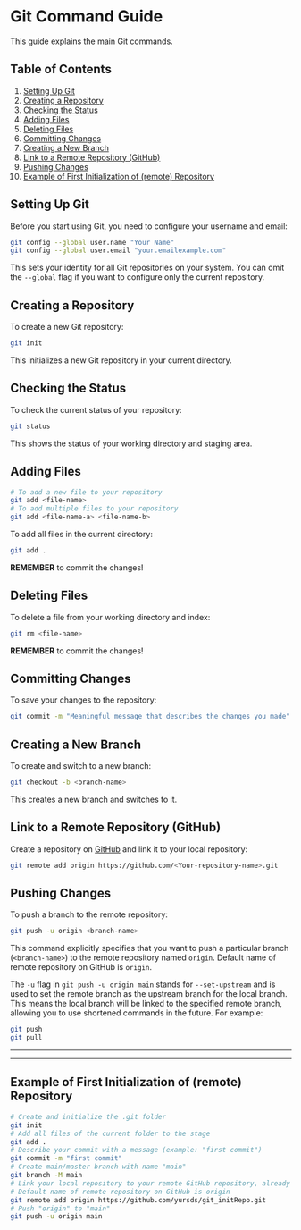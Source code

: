 # Git Command Guide

This guide explains the main Git commands.

## Table of Contents
1. [Setting Up Git](#setting-up-git)
1. [Creating a Repository](#creating-a-repository)
1. [Checking the Status](#checking-the-status)
1. [Adding Files](#adding-files)
1. [Deleting Files](#deleting-files)
1. [Committing Changes](#committing-changes)
1. [Creating a New Branch](#creating-a-new-branch)
1. [Link to a Remote Repository (GitHub)](#link-to-a-remote-repository-github)
1. [Pushing Changes](#pushing-changes)
1. [Example of First Initialization of (remote) Repository](#example-of-first-initialization-of-remote-repository)

## Setting Up Git
Before you start using Git, you need to configure your username and email:

```sh
git config --global user.name "Your Name"
git config --global user.email "your.emailexample.com"
```
This sets your identity for all Git repositories on your system.
You can omit the `--global` flag if you want to configure only the current repository.

## Creating a Repository
To create a new Git repository:

```sh
git init
```
This initializes a new Git repository in your current directory.

## Checking the Status
To check the current status of your repository:

```sh
git status
```
This shows the status of your working directory and staging area.

## Adding Files

```sh
# To add a new file to your repository
git add <file-name>
# To add multiple files to your repository
git add <file-name-a> <file-name-b>
```
To add all files in the current directory:

```sh
git add .
```
**REMEMBER** to commit the changes!

## Deleting Files
To delete a file from your working directory and index:

```sh
git rm <file-name>
```
**REMEMBER** to commit the changes!

## Committing Changes
To save your changes to the repository:

```sh
git commit -m "Meaningful message that describes the changes you made"
```

## Creating a New Branch
To create and switch to a new branch:

```sh
git checkout -b <branch-name>
```
This creates a new branch and switches to it.

## Link to a Remote Repository (GitHub)
Create a repository on [GitHub](https://github.com) and link it to your local repository:

```sh 
git remote add origin https://github.com/<Your-repository-name>.git
```

## Pushing Changes
To push a branch to the remote repository:

```sh
git push -u origin <branch-name>
```
This command explicitly specifies that you want to push a particular branch (`<branch-name>`) to the remote repository named `origin`.  Default name of remote repository on GitHub is `origin`. 

The `-u` flag in `git push -u origin main` stands for `--set-upstream` and is used to set the remote branch as the upstream branch for the local branch. This means the local branch will be linked to the specified remote branch, allowing you to use shortened commands in the future.   For example:
```sh
git push 
git pull
```

---
---

## Example of First Initialization of (remote) Repository
```sh
# Create and initialize the .git folder
git init
# Add all files of the current folder to the stage
git add .
# Describe your commit with a message (example: "first commit")
git commit -m "first commit"
# Create main/master branch with name "main"
git branch -M main
# Link your local repository to your remote GitHub repository, already created on GitHub (example: "https://github.com/yursds/git_initRepo.git")
# Default name of remote repository on GitHub is origin 
git remote add origin https://github.com/yursds/git_initRepo.git
# Push "origin" to "main"
git push -u origin main
```
